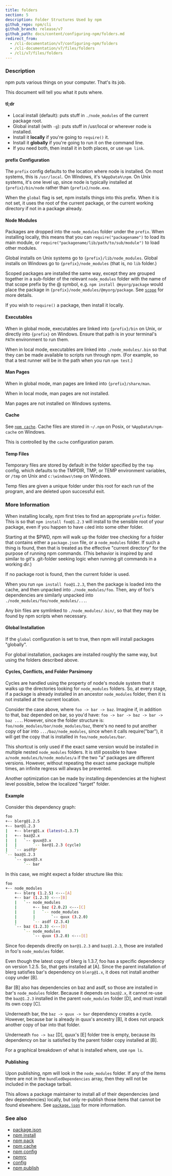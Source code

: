 ```yaml
---
title: folders
section: 5
description: Folder Structures Used by npm
github_repo: npm/cli
github_branch: release/v7
github_path: docs/content/configuring-npm/folders.md
redirect_from:
  - /cli-documentation/v7/configuring-npm/folders
  - /cli-documentation/v7/files/folders
  - /cli/v7/files/folders
---
```


### Description

npm puts various things on your computer. That's its job.

This document will tell you what it puts where.

#### tl;dr

- Local install (default): puts stuff in `./node_modules` of the current package root.
- Global install (with `-g`): puts stuff in /usr/local or wherever node is installed.
- Install it **locally** if you're going to `require()` it.
- Install it **globally** if you're going to run it on the command line.
- If you need both, then install it in both places, or use `npm link`.

#### prefix Configuration

The `prefix` config defaults to the location where node is installed. On most systems, this is `/usr/local`. On Windows, it's `%AppData%\npm`. On Unix systems, it's one level up, since node is typically installed at `{prefix}/bin/node` rather than `{prefix}/node.exe`.

When the `global` flag is set, npm installs things into this prefix. When it is not set, it uses the root of the current package, or the current working directory if not in a package already.

#### Node Modules

Packages are dropped into the `node_modules` folder under the `prefix`. When installing locally, this means that you can `require("packagename")` to load its main module, or `require("packagename/lib/path/to/sub/module")` to load other modules.

Global installs on Unix systems go to `{prefix}/lib/node_modules`. Global installs on Windows go to `{prefix}/node_modules` (that is, no `lib` folder.)

Scoped packages are installed the same way, except they are grouped together in a sub-folder of the relevant `node_modules` folder with the name of that scope prefix by the @ symbol, e.g. `npm install @myorg/package` would place the package in `{prefix}/node_modules/@myorg/package`. See [`scope`](/cli/v7/using-npm/scope) for more details.

If you wish to `require()` a package, then install it locally.

#### Executables

When in global mode, executables are linked into `{prefix}/bin` on Unix, or directly into `{prefix}` on Windows. Ensure that path is in your terminal's `PATH` environment to run them.

When in local mode, executables are linked into `./node_modules/.bin` so that they can be made available to scripts run through npm. (For example, so that a test runner will be in the path when you run `npm test`.)

#### Man Pages

When in global mode, man pages are linked into `{prefix}/share/man`.

When in local mode, man pages are not installed.

Man pages are not installed on Windows systems.

#### Cache

See [`npm cache`](/cli/v7/commands/npm-cache). Cache files are stored in `~/.npm` on Posix, or `%AppData%/npm-cache` on Windows.

This is controlled by the `cache` configuration param.

#### Temp Files

Temporary files are stored by default in the folder specified by the `tmp` config, which defaults to the TMPDIR, TMP, or TEMP environment variables, or `/tmp` on Unix and `c:\windows\temp` on Windows.

Temp files are given a unique folder under this root for each run of the program, and are deleted upon successful exit.

### More Information

When installing locally, npm first tries to find an appropriate `prefix` folder. This is so that `npm install foo@1.2.3` will install to the sensible root of your package, even if you happen to have `cd`ed into some other folder.

Starting at the $PWD, npm will walk up the folder tree checking for a folder that contains either a `package.json` file, or a `node_modules` folder. If such a thing is found, then that is treated as the effective "current directory" for the purpose of running npm commands. (This behavior is inspired by and similar to git's .git-folder seeking logic when running git commands in a working dir.)

If no package root is found, then the current folder is used.

When you run `npm install foo@1.2.3`, then the package is loaded into the cache, and then unpacked into `./node_modules/foo`. Then, any of foo's dependencies are similarly unpacked into `./node_modules/foo/node_modules/...`.

Any bin files are symlinked to `./node_modules/.bin/`, so that they may be found by npm scripts when necessary.

#### Global Installation

If the `global` configuration is set to true, then npm will install packages "globally".

For global installation, packages are installed roughly the same way, but using the folders described above.

#### Cycles, Conflicts, and Folder Parsimony

Cycles are handled using the property of node's module system that it walks up the directories looking for `node_modules` folders. So, at every stage, if a package is already installed in an ancestor `node_modules` folder, then it is not installed at the current location.

Consider the case above, where `foo -> bar -> baz`. Imagine if, in addition to that, baz depended on bar, so you'd have: `foo -> bar -> baz -> bar -> baz ...`. However, since the folder structure is: `foo/node_modules/bar/node_modules/baz`, there's no need to put another copy of bar into `.../baz/node_modules`, since when it calls require("bar"), it will get the copy that is installed in `foo/node_modules/bar`.

This shortcut is only used if the exact same version would be installed in multiple nested `node_modules` folders. It is still possible to have `a/node_modules/b/node_modules/a` if the two "a" packages are different versions. However, without repeating the exact same package multiple times, an infinite regress will always be prevented.

Another optimization can be made by installing dependencies at the highest level possible, below the localized "target" folder.

#### Example

Consider this dependency graph:

```bash
foo
+-- blerg@1.2.5
+-- bar@1.2.3
|   +-- blerg@1.x (latest=1.3.7)
|   +-- baz@2.x
|   |   `-- quux@3.x
|   |       `-- bar@1.2.3 (cycle)
|   `-- asdf@*
`-- baz@1.2.3
    `-- quux@3.x
        `-- bar
```

In this case, we might expect a folder structure like this:

```bash
foo
+-- node_modules
    +-- blerg (1.2.5) <---[A]
    +-- bar (1.2.3) <---[B]
    |   `-- node_modules
    |       +-- baz (2.0.2) <---[C]
    |       |   `-- node_modules
    |       |       `-- quux (3.2.0)
    |       `-- asdf (2.3.4)
    `-- baz (1.2.3) <---[D]
        `-- node_modules
            `-- quux (3.2.0) <---[E]
```

Since foo depends directly on `bar@1.2.3` and `baz@1.2.3`, those are installed in foo's `node_modules` folder.

Even though the latest copy of blerg is 1.3.7, foo has a specific dependency on version 1.2.5. So, that gets installed at [A]. Since the parent installation of blerg satisfies bar's dependency on `blerg@1.x`, it does not install another copy under [B].

Bar [B] also has dependencies on baz and asdf, so those are installed in bar's `node_modules` folder. Because it depends on `baz@2.x`, it cannot re-use the `baz@1.2.3` installed in the parent `node_modules` folder [D], and must install its own copy [C].

Underneath bar, the `baz -> quux -> bar` dependency creates a cycle. However, because bar is already in quux's ancestry [B], it does not unpack another copy of bar into that folder.

Underneath `foo -> baz` [D], quux's [E] folder tree is empty, because its dependency on bar is satisfied by the parent folder copy installed at [B].

For a graphical breakdown of what is installed where, use `npm ls`.

#### Publishing

Upon publishing, npm will look in the `node_modules` folder. If any of the items there are not in the `bundledDependencies` array, then they will not be included in the package tarball.

This allows a package maintainer to install all of their dependencies (and dev dependencies) locally, but only re-publish those items that cannot be found elsewhere. See [`package.json`](/cli/v7/configuring-npm/package-json) for more information.

### See also

- [package.json](/cli/v7/configuring-npm/package-json)
- [npm install](/cli/v7/commands/npm-install)
- [npm pack](/cli/v7/commands/npm-pack)
- [npm cache](/cli/v7/commands/npm-cache)
- [npm config](/cli/v7/commands/npm-config)
- [npmrc](/cli/v7/configuring-npm/npmrc)
- [config](/cli/v7/using-npm/config)
- [npm publish](/cli/v7/commands/npm-publish)
